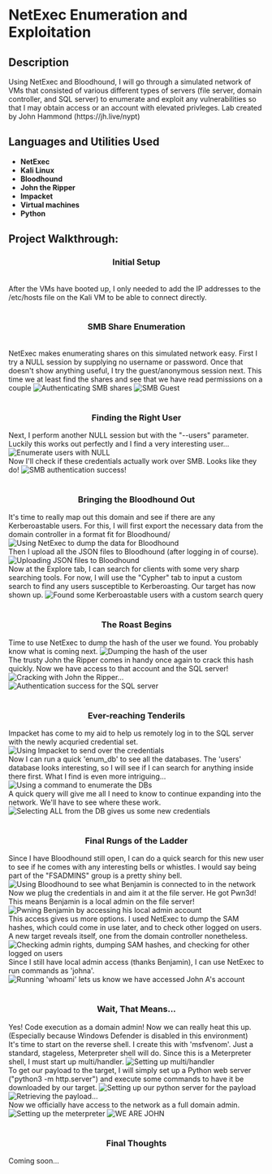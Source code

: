 # NetExec Enumeration and Exploitation

<h2>Description</h2>
Using NetExec and Bloodhound, I will go through a simulated network of VMs that consisted of various different types of servers (file server, domain controller, and SQL server) to enumerate and exploit any vulnerabilities so that I may obtain access or an account with elevated privleges. Lab created by John Hammond (https://jh.live/nypt)
<br />


<h2>Languages and Utilities Used</h2>

- <b>NetExec</b> 
- <b>Kali Linux</b>
- <b>Bloodhound</b>
- <b>John the Ripper</b>
- <b>Impacket</b>
- <b>Virtual machines</b>
- <b>Python</b>

<h2>Project Walkthrough:</h2>

<p>
<h3 align="center">Initial Setup</h3> <br/>
After the VMs have booted up, I only needed to add the IP addresses to the /etc/hosts file on the Kali VM to be able to connect directly.
<br />
<br />
<h3 align="center">SMB Share Enumeration</h3> 
<br/>
NetExec makes enumerating shares on this simulated network easy. First I try a NULL session by supplying no username or password. Once that doesn't show anything useful, I try the guest/anonymous session next. This time we at least find the shares and see that we have read permissions on a couple
<img src="https://i.ibb.co/M9VtbqY/authenticate-SMBshares-ATTEMPT.png" alt="Authenticating SMB shares" border="0">
<img src="https://i.ibb.co/42DR8ff/SMBguest.png" alt="SMB Guest" border="0">
<br />
<br />
 <h3 align="center">Finding the Right User</h3>
Next, I perform another NULL session but with the "--users" parameter. Luckily this works out perfectly and I find a very interesting user...
<img src="https://i.ibb.co/Ypcshvf/enumerate-USERSnull.png" alt="Enumerate users with NULL" border="0">
 <br />
Now I'll check if these credentials actually work over SMB. Looks like they do!
<img src="https://i.ibb.co/vmN6cqR/SMBauth-SUCCESSreal.png" alt="SMB authentication success!" border="0">
 <br />
 <br />
<h3 align="center"> Bringing the Bloodhound Out</h3>
It's time to really map out this domain and see if there are any Kerberoastable users. For this, I will first export the necessary data from the domain controller in a format fit for Bloodhound/
<img src="https://i.ibb.co/599rDNr/blooudhound-COLLECTION.png" alt="Using NetExec to dump the data for Bloodhound" border="0">
<br />
Then I upload all the JSON files to Bloodhound (after logging in of course).
<img src="https://i.ibb.co/SxwKNSg/UPLOADbloodhound-COLLECTION.png" alt="Uploading JSON files to Bloodhound" border="0">
<br />
Now at the Explore tab, I can search for clients with some very sharp searching tools. For now, I will use the "Cypher" tab to input a custom search to find any users susceptible to Kerberoasting. Our target has now shown up.
<img src="https://i.ibb.co/9nmcYG7/KERBEROASTABLEusers.png" alt="Found some Kerberoastable users with a custom search query" border="0">
<br />
<br />
<h3 align="center">The Roast Begins</h3>
Time to use NetExec to dump the hash of the user we found. You probably know what is coming next.
<img src="https://i.ibb.co/Lv1zc8W/johnHASH.png" alt="Dumping the hash of the user" border="0">
 <br />
 The trusty John the Ripper comes in handy once again to crack this hash quickly. Now we have access to that account and the SQL server!
<img src="https://i.ibb.co/gdk8rGk/johnthe-RIPPEr.png" alt="Cracking with John the Ripper..." border="0">
<img src="https://i.ibb.co/8gFGq04/kerberoast-AUTHsql.png" alt="Authentication success for the SQL server" border="0">
<br />
<br />
<h3 align="center">Ever-reaching Tenderils</h3>
Impacket has come to my aid to help us remotely log in to the SQL server with the newly acquried credential set.
<img src="https://i.ibb.co/chtnzGj/impacket-SQLlogin.png" alt="Using Impacket to send over the credentials" border="0">
<br />
Now I can run a quick 'enum_db' to see all the databases. The 'users' database looks interesting, so I will see if I can search for anything inside there first. What I find is even more intriguing...
<img src="https://i.ibb.co/B4t4N3L/SQLdb-ENUM.png" alt="Using a command to enumerate the DBs" border="0">
<br />
 A quick query will give me all I need to know to continue expanding into the network. We'll have to see where these work.
<img src="https://i.ibb.co/vxPbQ7z/SQLaccount-CREDENTIALS.png" alt="Selecting ALL from the DB gives us some new credentials" border="0">
<br />
<br />
<h3 align="center">Final Rungs of the Ladder</h3>
Since I have Bloodhound still open, I can do a quick search for this new user to see if he comes with any interesting bells or whistles. I would say being part of the "FSADMINS" group is a pretty shiny bell.
<img src="https://i.ibb.co/1bNpDPL/bloodhound-BENJAMIN.png" alt="Using Bloodhound to see what Benjamin is connected to in the network" border="0">
<br />
Now we plug the credentials in and aim it at the file server. He got Pwn3d! This means Benjamin is a local admin on the file server!
<img src="https://i.ibb.co/9hMVD3T/benji-PWN3-D.png" alt="Pwning Benjamin by accessing his local admin account" border="0">
<br />
This access gives us more options. I used NetExec to dump the SAM hashes, which could come in use later, and to check other logged on users. A new target reveals itself, one from the domain controller nonetheless.
<img src="https://i.ibb.co/tpm1NJw/admincheck-SAMDUMPloggeduser.png" alt="Checking admin rights, dumping SAM hashes, and checking for other logged on users" border="0">
 <br />
 Since I still have local admin access (thanks Benjamin), I can use NetExec to run commands as 'johna'.
 <img src="https://i.ibb.co/jVHNJk5/whoami-ASJOHN.png" alt="Running 'whoami' lets us know we have accessed John A's account" border="0">
 <br />
 <br />
<h3 align="center"> Wait, That Means...</h3>
Yes! Code execution as a domain admin! Now we can really heat this up. (Especially because Windows Defender is disabled in this environment) <br/>
It's time to start on the reverse shell. I create this with 'msfvenom'. Just a standard, stageless, Meterpreter shell will do. Since this is a Meterpreter shell, I must start up multi/handler.
<img src="https://i.ibb.co/w4jxNXp/multihandler.png" alt="Setting up multi/handler" border="0">
<br />
To get our payload to the target, I will simply set up a Python web server ("python3 -m http.server") and execute some commands to have it be downloaded by our target.
<img src="https://i.ibb.co/P4BfwNF/pythonserver.png" alt="Setting up our python server for the payload" border="0">
<img src="https://i.ibb.co/80T3qr1/retrieve-PAYLOAD1.png" alt="Retrieving the payload..." border="0">
<br />
Now we officially have access to the network as a full domain admin.
<img src="https://i.ibb.co/PFsMPNB/retrievepayload3.png" alt="Setting up the meterpreter" border="0">
<img src="https://i.ibb.co/FBrhJ2Q/imin-JOHNA.png" alt="WE ARE JOHN" border="0">
<br />
<br />
<h3 align="center">Final Thoughts</h3>
Coming soon...
 
</p>

